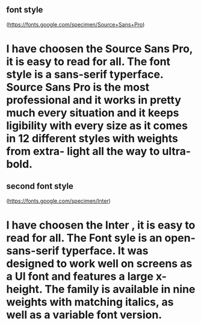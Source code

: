 ## font style
(https://fonts.google.com/specimen/Source+Sans+Pro)
# I have choosen the Source Sans Pro, it is easy to read for all. The font style is a sans-serif typerface. Source Sans Pro is the most professional and it works in pretty much every situation and it keeps ligibility with every size as it comes in  12 different styles with weights from extra- light all the way to ultra-bold.

## second font style
(https://fonts.google.com/specimen/Inter)
# I have choosen the Inter , it is easy to read for all. The Font syle is an open- sans-serif typerface. It was designed to work well on screens as a UI font and features a large x-height. The family is available in nine weights with matching italics, as well as a variable font version.

